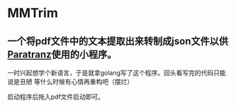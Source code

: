 # MMTrim
## 一个将pdf文件中的文本提取出来转制成json文件以供[Paratranz](https://paratranz.cn/)使用的小程序。
一时兴起想学个新语言，于是就拿golang写了这个程序。回头看写完的代码只能说是丑陋 等什么时候有心情再重构吧（摆烂）

启动程序后拖入pdf文件启动即可。

